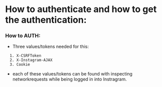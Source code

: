 # How to authenticate and how to get the authentication:

### How to AUTH:

-   Three values/tokens needed for this:
```
  1. X-CSRFToken
  2. X-Instagram-AJAX
  3. Cookie
```
-   each of these values/tokens can be found with inspecting networkrequests while being logged in into Instragram.
